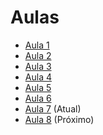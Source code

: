 # Aulas
- [Aula 1](https://github.com/CarlinCV/sqlite-tutorial/blob/main/Aulas/Aula_1.md)
- [Aula 2](https://github.com/CarlinCV/sqlite-tutorial/blob/main/Aulas/Aula_2.md)
- [Aula 3](https://github.com/CarlinCV/sqlite-tutorial/blob/main/Aulas/Aula_3.md)
- [Aula 4](https://github.com/CarlinCV/sqlite-tutorial/blob/main/Aulas/Aula_4.md)
- [Aula 5](https://github.com/CarlinCV/sqlite-tutorial/blob/main/Aulas/Aula_5.md)
- [Aula 6](https://github.com/CarlinCV/sqlite-tutorial/blob/main/Aulas/Aula_6.md)
- [Aula 7](https://github.com/CarlinCV/sqlite-tutorial/blob/main/Aulas/Aula_7.md) (Atual)
- [Aula 8](https://github.com/CarlinCV/sqlite-tutorial/blob/main/Aulas/Aula_8.md) (Próximo)